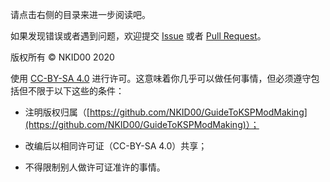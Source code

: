 请点击右侧的目录来进一步阅读吧。

如果发现错误或者遇到问题，欢迎提交 [Issue](https://github.com/NKID00/GuideToKSPModMaking/issues) 或者 [Pull Request](https://github.com/NKID00/GuideToKSPModMaking/pulls)。

版权所有 © NKID00 2020

使用 [CC-BY-SA 4.0](./LICENSE) 进行许可。这意味着你几乎可以做任何事情，但必须遵守包括但不限于以下这些的条件：

- 注明版权归属（[https://github.com/NKID00/GuideToKSPModMaking](https://github.com/NKID00/GuideToKSPModMaking)）；

- 改编后以相同许可证（CC-BY-SA 4.0）共享；

- 不得限制别人做许可证准许的事情。
